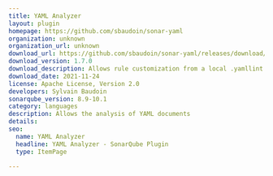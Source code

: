 ```yaml
---
title: YAML Analyzer
layout: plugin
homepage: https://github.com/sbaudoin/sonar-yaml
organization: unknown
organization_url: unknown
download_url: https://github.com/sbaudoin/sonar-yaml/releases/download/v1.7.0/sonar-yaml-plugin-1.7.0.jar
download_version: 1.7.0
download_description: Allows rule customization from a local .yamllint file and fixes some documentation inconsistencies
download_date: 2021-11-24
license: Apache License, Version 2.0
developers: Sylvain Baudoin
sonarqube_version: 8.9-10.1
category: languages
description: Allows the analysis of YAML documents
details: 
seo:
  name: YAML Analyzer
  headline: YAML Analyzer - SonarQube Plugin
  type: ItemPage

---
```

